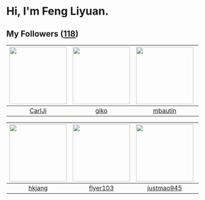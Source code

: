 # Hi, I'm Feng Liyuan.

## My Followers ([118](https://github.com/SunRunAway?tab=followers))

| <img src="https://avatars.githubusercontent.com/u/10810759?v=4" width="150" height="150" /> | <img src="https://avatars.githubusercontent.com/u/408908?v=4" width="150" height="150" /> | <img src="https://avatars.githubusercontent.com/u/552936?v=4" width="150" height="150" /> | <img src="https://avatars.githubusercontent.com/u/1543151?v=4" width="150" height="150" /> |
| :-----------------------------------------------------------------------------------------: | :---------------------------------------------------------------------------------------: | :---------------------------------------------------------------------------------------: | :----------------------------------------------------------------------------------------: |
|                             [CarlJi](https://github.com/CarlJi)                             |                              [giko](https://github.com/giko)                              |                           [mbautin](https://github.com/mbautin)                           |                          [chrislusf](https://github.com/chrislusf)                         |

| <img src="https://avatars.githubusercontent.com/u/3069493?v=4" width="150" height="150" /> | <img src="https://avatars.githubusercontent.com/u/829039?v=4" width="150" height="150" /> | <img src="https://avatars.githubusercontent.com/u/619331?v=4" width="150" height="150" /> | <img src="https://avatars.githubusercontent.com/u/234891?v=4" width="150" height="150" /> |
| :----------------------------------------------------------------------------------------: | :---------------------------------------------------------------------------------------: | :---------------------------------------------------------------------------------------: | :---------------------------------------------------------------------------------------: |
|                             [hkjang](https://github.com/hkjang)                            |                          [flyer103](https://github.com/flyer103)                          |                        [justmao945](https://github.com/justmao945)                        |                          [ekalinin](https://github.com/ekalinin)                          |